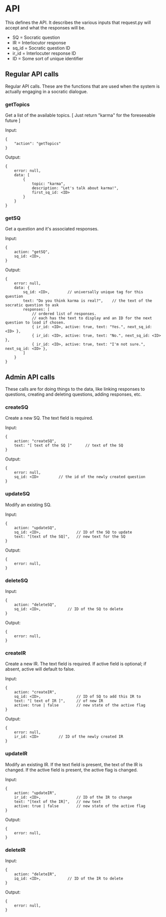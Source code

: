 
# API

This defines the API.
It describes the various inputs that request.py will accept and what the responses
will be.

* SQ = Socratic question
* IR = Interlocutor response
* sq_id = Socratic question ID
* ir_id = Interlocuter response ID
* ID = Some sort of unique identifier



## Regular API calls

Regular API calls.
These are the functions that are used when the system is actually engaging in a
socratic dialogue.


### getTopics

Get a list of the available topics.  [ Just return "karma" for the foreseeable future ]

Input:

	{
		"action": "getTopics"
	}

Output:

	{
		error: null,
		data: [
			{
				topic: "karma",	
				description: "Let's talk about karma!",
				first_sq_id: <ID>
			}
		}
	}


### getSQ

Get a question and it's associated responses.

Input:

	{
		action: "getSQ",
		sq_id: <ID>,
	}

Output:

	{
		error: null,
		data: {
			sq_id: <ID>,		// universally unique tag for this question
			text: "Do you think karma is real?",	// the text of the socratic question to ask
			responses: [	
				// ordered list of responses.
				// each has the text to display and an ID for the next question to load if chosen.
				{ ir_id: <ID>, active: true, text: "Yes.", next_sq_id: <ID> },
				{ ir_id: <ID>, active: true, text: "No.", next_sq_id: <ID> },
				{ ir_id: <ID>, active: true, text: "I'm not sure.", next_sq_id: <ID> },
			]
		}
	}

## Admin API calls

These calls are for doing things to the data, like linking responses to questions, 
creating and deleting questions, adding responses, etc.


### createSQ

Create a new SQ.
The text field is required.

Input:

	{
		action: "createSQ",
		text: "[ text of the SQ ]"		// text of the SQ
	}

Output:

	{
		error: null,
		sq_id: <ID>			// the id of the newly created question
	}


### updateSQ

Modify an existing SQ.

Input:

	{
		action: "updateSQ",
		sq_id: <ID>,				// ID of the SQ to update
		text: "[text of the SQ]",	// new text for the SQ
	}

Output:

	{
		error: null,
	}


### deleteSQ

Input:

	{
		action: "deleteSQ",
		sq_id: <ID>,			// ID of the SQ to delete
	}

Output:

	{
		error: null,
	}


### createIR

Create a new IR.
The text field is required.
If active field is optional; if absent, active will default to false.

Input:

	{
		action: "createIR",
		sq_id: <ID>,				// ID of SQ to add this IR to
		text: "[ text of IR ]",		// of new IR
		active: true | false		// new state of the active flag
	}

Output:

	{
		error: null,
		ir_id: <ID>			// ID of the newly created IR
	}


### updateIR

Modify an existing IR.
If the text field is present, the text of the IR is changed.
If the active field is present, the active flag is changed.

Input:

	{
		action: "updateIR",
		ir_id: <ID>,				// ID of the IR to change
		text: "[text of the IR]",	// new text
		active: true | false		// new state of the active flag
	}

Output:

	{
		error: null,
	}


### deleteIR

Input:

	{
		action: "deleteIR",
		iq_id: <ID>,			// ID of the IR to delete
	}

Output:

	{
		error: null,
	}


